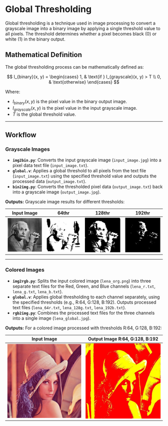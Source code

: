 # Global Thresholding

Global thresholding is a technique used in image processing to convert a grayscale image into a binary image by applying a single threshold value to all pixels. The threshold determines whether a pixel becomes black (0) or white (1) in the binary output.


## Mathematical Definition
The global thresholding process can be mathematically defined as:

$$
I_{binary}(x, y) = \begin{cases} 
    1, & \text{if } I_{grayscale}(x, y) > T \\
    0, & \text{otherwise}
\end{cases}
$$

Where:
- $I_{binary}(x, y)$ is the pixel value in the binary output image.
- $I_{grayscale}(x, y)$ is the pixel value in the input grayscale image.
- $T$ is the global threshold value.

---

## Workflow

### Grayscale Images
- **`img2bin.py`**: Converts the input grayscale image (`input_image.jpg`) into a pixel data text file (`input_image.txt`).  
- **`global.v`**: Applies a global threshold to all pixels from the text file (`input_image.txt`) using the specified threshold value and outputs the processed data (`output_image.txt`).
- **`bin2img.py`**: Converts the thresholded pixel data (`output_image.txt`) back into a grayscale image (`output_image.jpg`).

**Outputs:**
Grayscale image results for different thresholds:

| **Input Image**      | **64thr**       | **128thr**       | **192thr**       |
|-----------------------|-----------------|------------------|------------------|
| ![input_image.jpg](input_image.jpg) | ![64thr.jpg](64thr.jpg) | ![128thr.jpg](128thr.jpg) | ![192thr.jpg](192thr.jpg) |

---

### Colored Images
- **`img2rgb.py`**: Splits the input colored image (`lena_org.png`) into three separate text files for the Red, Green, and Blue channels (`lena_r.txt`, `lena_g.txt`, `lena_b.txt`).
- **`global.v`**: Applies global thresholding to each channel separately, using the specified thresholds (e.g., R:64, G:128, B:192). Outputs processed text files (`lena_64r.txt`, `lena_128g.txt`, `lena_192b.txt`).
- **`rgb2img.py`**: Combines the processed text files for the three channels into a single image (`lena_global.jpg`).

**Outputs:**
For a colored image processed with thresholds R:64, G:128, B:192:

| **Input Image**      | **Output Image R:64, G:128, B:192** |
|-----------------------|------------------------|
| ![lena_org.png](lena_org.png) | ![lena_global.jpg](lena_global.jpg) |

